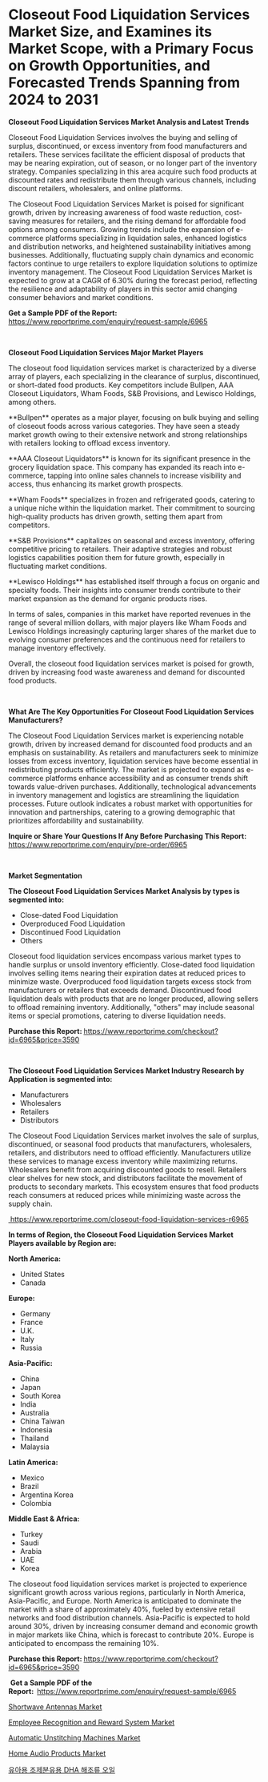 <p><h1>Closeout Food Liquidation Services Market Size, and Examines its Market Scope, with a Primary Focus on Growth Opportunities, and Forecasted Trends Spanning from 2024 to 2031</h1></p><p><strong>Closeout Food Liquidation Services Market Analysis and Latest Trends</strong></p>
<p><p>Closeout Food Liquidation Services involves the buying and selling of surplus, discontinued, or excess inventory from food manufacturers and retailers. These services facilitate the efficient disposal of products that may be nearing expiration, out of season, or no longer part of the inventory strategy. Companies specializing in this area acquire such food products at discounted rates and redistribute them through various channels, including discount retailers, wholesalers, and online platforms.</p><p>The Closeout Food Liquidation Services Market is poised for significant growth, driven by increasing awareness of food waste reduction, cost-saving measures for retailers, and the rising demand for affordable food options among consumers. Growing trends include the expansion of e-commerce platforms specializing in liquidation sales, enhanced logistics and distribution networks, and heightened sustainability initiatives among businesses. Additionally, fluctuating supply chain dynamics and economic factors continue to urge retailers to explore liquidation solutions to optimize inventory management. The Closeout Food Liquidation Services Market is expected to grow at a CAGR of 6.30% during the forecast period, reflecting the resilience and adaptability of players in this sector amid changing consumer behaviors and market conditions.</p></p>
<p><strong>Get a Sample PDF of the Report:&nbsp;</strong> <a href="https://www.reportprime.com/enquiry/request-sample/6965">https://www.reportprime.com/enquiry/request-sample/6965</a></p>
<p>&nbsp;</p>
<p><strong>Closeout Food Liquidation Services Major Market Players</strong></p>
<p><p>The closeout food liquidation services market is characterized by a diverse array of players, each specializing in the clearance of surplus, discontinued, or short-dated food products. Key competitors include Bullpen, AAA Closeout Liquidators, Wham Foods, S&B Provisions, and Lewisco Holdings, among others. </p><p>**Bullpen** operates as a major player, focusing on bulk buying and selling of closeout foods across various categories. They have seen a steady market growth owing to their extensive network and strong relationships with retailers looking to offload excess inventory.</p><p>**AAA Closeout Liquidators** is known for its significant presence in the grocery liquidation space. This company has expanded its reach into e-commerce, tapping into online sales channels to increase visibility and access, thus enhancing its market growth prospects.</p><p>**Wham Foods** specializes in frozen and refrigerated goods, catering to a unique niche within the liquidation market. Their commitment to sourcing high-quality products has driven growth, setting them apart from competitors.</p><p>**S&B Provisions** capitalizes on seasonal and excess inventory, offering competitive pricing to retailers. Their adaptive strategies and robust logistics capabilities position them for future growth, especially in fluctuating market conditions.</p><p>**Lewisco Holdings** has established itself through a focus on organic and specialty foods. Their insights into consumer trends contribute to their market expansion as the demand for organic products rises.</p><p>In terms of sales, companies in this market have reported revenues in the range of several million dollars, with major players like Wham Foods and Lewisco Holdings increasingly capturing larger shares of the market due to evolving consumer preferences and the continuous need for retailers to manage inventory effectively.</p><p>Overall, the closeout food liquidation services market is poised for growth, driven by increasing food waste awareness and demand for discounted food products.</p></p>
<p>&nbsp;</p>
<p><strong>What Are The Key Opportunities For Closeout Food Liquidation Services Manufacturers?</strong></p>
<p><p>The Closeout Food Liquidation Services market is experiencing notable growth, driven by increased demand for discounted food products and an emphasis on sustainability. As retailers and manufacturers seek to minimize losses from excess inventory, liquidation services have become essential in redistributing products efficiently. The market is projected to expand as e-commerce platforms enhance accessibility and as consumer trends shift towards value-driven purchases. Additionally, technological advancements in inventory management and logistics are streamlining the liquidation processes. Future outlook indicates a robust market with opportunities for innovation and partnerships, catering to a growing demographic that prioritizes affordability and sustainability.</p></p>
<p><strong>Inquire or Share Your Questions If Any Before Purchasing This Report:</strong> <a href="https://www.reportprime.com/enquiry/pre-order/6965">https://www.reportprime.com/enquiry/pre-order/6965</a></p>
<p>&nbsp;</p>
<p><strong>Market Segmentation</strong></p>
<p><strong>The Closeout Food Liquidation Services Market Analysis by types is segmented into:</strong></p>
<p><ul><li>Close-dated Food Liquidation</li><li>Overproduced Food Liquidation</li><li>Discontinued Food Liquidation</li><li>Others</li></ul></p>
<p><p>Closeout food liquidation services encompass various market types to handle surplus or unsold inventory efficiently. Close-dated food liquidation involves selling items nearing their expiration dates at reduced prices to minimize waste. Overproduced food liquidation targets excess stock from manufacturers or retailers that exceeds demand. Discontinued food liquidation deals with products that are no longer produced, allowing sellers to offload remaining inventory. Additionally, "others" may include seasonal items or special promotions, catering to diverse liquidation needs.</p></p>
<p><strong>Purchase this Report:&nbsp;</strong><a href="https://www.reportprime.com/checkout?id=6965&price=3590">https://www.reportprime.com/checkout?id=6965&price=3590</a></p>
<p>&nbsp;</p>
<p><strong>The Closeout Food Liquidation Services Market Industry Research by Application is segmented into:</strong></p>
<p><ul><li>Manufacturers</li><li>Wholesalers</li><li>Retailers</li><li>Distributors</li></ul></p>
<p><p>The Closeout Food Liquidation Services market involves the sale of surplus, discontinued, or seasonal food products that manufacturers, wholesalers, retailers, and distributors need to offload efficiently. Manufacturers utilize these services to manage excess inventory while maximizing returns. Wholesalers benefit from acquiring discounted goods to resell. Retailers clear shelves for new stock, and distributors facilitate the movement of products to secondary markets. This ecosystem ensures that food products reach consumers at reduced prices while minimizing waste across the supply chain.</p></p>
<p><a href="https://www.reportprime.com/closeout-food-liquidation-services-r6965">&nbsp;https://www.reportprime.com/closeout-food-liquidation-services-r6965</a></p>
<p><strong>In terms of Region, the Closeout Food Liquidation Services Market Players available by Region are:</strong></p>
<p>
    <p> <strong> North America: </strong>
        <ul>
            <li>United States</li>
            <li>Canada</li>
        </ul>
        </p> 
    <p> <strong> Europe: </strong>
        <ul>
            <li>Germany</li>
            <li>France</li>
            <li>U.K.</li>
            <li>Italy</li>
            <li>Russia</li>
        </ul>
        </p> 
    <p> <strong> Asia-Pacific: </strong>
        <ul>
            <li>China</li>
            <li>Japan</li>
            <li>South Korea</li>
            <li>India</li>
            <li>Australia</li>
            <li>China Taiwan</li>
            <li>Indonesia</li>
            <li>Thailand</li>
            <li>Malaysia</li>
        </ul>
        </p> 
    <p> <strong> Latin America: </strong>
        <ul>
            <li>Mexico</li>
            <li>Brazil</li>
            <li>Argentina Korea</li>
            <li>Colombia</li>
        </ul>
        </p> 
    <p> <strong> Middle East & Africa: </strong>
        <ul>
            <li>Turkey</li>
            <li>Saudi</li>
            <li>Arabia</li>
            <li>UAE</li>
            <li>Korea</li>
        </ul>
    </p>
    </p>
<p><p>The closeout food liquidation services market is projected to experience significant growth across various regions, particularly in North America, Asia-Pacific, and Europe. North America is anticipated to dominate the market with a share of approximately 40%, fueled by extensive retail networks and food distribution channels. Asia-Pacific is expected to hold around 30%, driven by increasing consumer demand and economic growth in major markets like China, which is forecast to contribute 20%. Europe is anticipated to encompass the remaining 10%.</p></p>
<p><strong>Purchase this Report: </strong><a href="https://www.reportprime.com/checkout?id=6965&price=3590">https://www.reportprime.com/checkout?id=6965&price=3590</a></p>
<p>&nbsp;<strong>Get a Sample PDF of the Report:&nbsp;&nbsp;</strong><a href="https://www.reportprime.com/enquiry/request-sample/6965">https://www.reportprime.com/enquiry/request-sample/6965</a></p>
<p><strong></strong></p>
<p><p><a href="https://medium.com/@carolineparks3691/strategic-roadmap-to-success-global-shortwave-antennas-market-analysis-2024-2031-966f09cd4ce0">Shortwave Antennas Market</a></p><p><a href="https://www.linkedin.com/pulse/future-insights-employee-recognition-reward-system-market-trends-jjjec?trackingId=pq3iI5KDTUCI8zBQr9D3JQ%3D%3D">Employee Recognition and Reward System Market</a></p><p><a href="https://issuu.com/reportprime-2/docs/automatic-unstitching-machines-mark_353f53b103a112">Automatic Unstitching Machines Market</a></p><p><a href="https://medium.com/@carolineparks3691/home-audio-products-market-growth-market-segmentation-and-regional-analysis-global-forecast-2031-8944413718a6">Home Audio Products Market</a></p><p><a href="https://github.com/sougarounis/Market-Research-Report-List-6/blob/main/11922484901.md">유아용 조제분유용 DHA 해조류 오일</a></p></p>